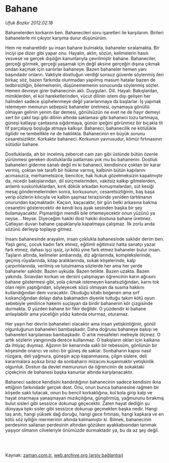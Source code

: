 # Bahane

*Ufuk Bozkır 2012.02.18*

<td class="columnist-detail">
<p>Bahanelerden korkarım ben. Bahanecileri soru işaretleri ile karşılarım. Birileri bahanelerle mi çıkıyor karşıma durur düşünürüm.</p>
<p>
<div id="haberMetinDiv">
<p>Hem ne maharetlidir şu insan bahane bulmakta, bahaneler sıralamakta. Bir inciyi ipe dizer gibi yapar onu. Hayalin, aklın, sözün, kelimelerin hasılı vesvese ve gerçek dışılığın kanunlarıyla çevrilmiştir bahane. Bahaneciler, gerçeği görmek, gerçeği yaşamak için değil aksine gerçeğin dışına çıkmak ondan kaçmak için sarılırlar bahaneye. Bazen bahaneler hemen yanı başındadır onların. Vaktiyle dostluğun verdiği sonsuz güvenle söylenmiş ileri birkaç söz, bazen farkında olunmadan yapılmış masum hatalar bazen de tedbirsizliğin, bilememenin, düşünememenin sonucunda söylenmiş sözler. Hemen devreye girer bahanecinin aklı. Duyguları. Dili. Hayali. Bakışlardan, mimiklerden, el kol hareketlerinden, vücut dilinin istem dışı gelişen her halinden sadece şüphelenmeye değil yararlanmaya da başlarlar. İş yapmak istemeyen memurun sebepsiz bahaneler üretmesi, oynamaya gönüllü olmayan gelinin yenim dar demesi, gönülsüzün ne evet ne de hayır demeyi sert bir çakıl taşı gibi dilinin altında saklaması gibi bahaneci tozu tartmaya, güneşi katlayıp çantasına sığdırmaya, günün ipeğini görünmez bir bıçakla tit tif parçalayıp boşluğa atmaya kalkışır. Bahaneci, bahanecilik ne kötülükle ilgilidir ne tembellikle ne de haklılıkla. Bahanecinin en büyük sorunu cesaretsizliktir. Korkaktır bahaneci. Korkunun yavrusudur, kömür fırtınasının sütüdür bahane.
<p>Dostluklarda, ah bir incelmiş zebercet cam zarı gibi üstünde bütün özenle yürünmesi gereken dostluklarda patlaması yok mu bu bahanenin. Dostluk bahaneleri giderme sanatı değil mi ki bahaneci, kendisince çoktan bir karar vermiş, çoktan tek taraflı bir hükme varmış, kalbinin bütün kapılarını acımasızca, merhametsizce, bencilce, hak hukuk gözetmeksizin kapatmıştır da, nicedir bakışlarından, dil sürçmelerinden, vakitsiz kalkıp gitmelerden, anlamlı suskunluklardan, kırık dökük arkadan konuşmalardan, süt kesiği mesaj göndermelerinden sonra, korkusunun, cesaretsizliğinin, baş başa verip sözlerin kılıcıyla ve kalbin şaşmaz terazisinde yeniden tartılmanın onurundan kaçmaktadır. Kaçsın, kaçacaktır, bir gün belki arkasına bakma cesaretini gösterecektir de kendi boş ayak sesinden başka bir şey bulamayacaktır. Pişmanlığın mendili bile örtemeyecektir onun yüzünü ya neyse... Neyse. Diyeceğim hakiki dost hakiki dostuna bahane üretmez. Çatlayan duvarı bahane çapaklarıyla kapatmaya çalışmaz. İlk zorlu anda sözünü derleyip toplayıp gitmez.
<p>İnsanı bahanesinde arayalım, insan çoklukla bahanesinde saklıdır derim ben. Yaşlı genç, çocuk kadın fark etmez, eğitimli eğitimsiz hatta sanatçı yazar fark etmez, dahası işçi işsiz, iyi kötü yine fark etmez bahaneler bulur insan. Taşların altında, kelimeler ambarında, diz ağrılarında, komplekslerinde, geçmiş rüyalarında, kitap aralıklarında, sokak köşelerinde, kalp çarpıntılarında, verilmiş ve tutulmamış sözlerde her ama her yerde bahaneler saklıdır. Bazen uykuda. Bazen tetikte. Bazen uzakta. Bazen yakında. Sınavdan korkan ve dersini çalışmayan öğrencinin karın ağrısını bahane göstermesi gibi, yola çıkmak istemeyen kanatsızlığından, karnı tok olan rejim yaptığından, söyleyecek sözü olmayan da susma hakkını kullandığından dem vuracaktır. Okuduğu kitabı beğenen ama sırf kıskançlığından dolayı daha bakamadım diyenle tuttuğu takım kötü oyun sebebiyle yenilince hakemi suçlayan da birdir bahanenin kör çizgisinde durmakta. O yüzden bahane bir fikir değildir. O yüzdendir ki bahane anlaşılabilir ama yüceliğin yıldız katında oturmaz, oturamaz.
<p>Her yaşın her devrin bahaneleri olacaktır ama insan yetişkinliğinin, gönül olgunluğunun bahaneleri bambaşkadır. Daha doğrusu bahaneye bakışı ve bahaneleri karşılaması bambaşkadır. O artık mesafeleri metreyle ölçmez. O artık sözlerin yangınında derece kullanmaz. O bakışların okları için kalkana da ihtiyaç duymaz. Ağzının bir kenarında saklı bir tebessüm, gönlünün bir köşesinde onarıcı ve ısıtıcı bir güneş de saklar. Sonbaharın kapısı nasıl rüzgara, deli yağmura, güneşin açıp kapanmasına, çılgın sislere, deli kararmalara açıksa biraz da sonbaharın mizacını kuşanmaktır yetişkinlik olgunluk. Dostun da devlet memurunun da öğrencinin de sokaktaki çiçekçinin de bahanesi başka kanunlar altında karşılanacaktır.
<p>Bahaneci sadece kendisini kandırdığının bahanecinin sadece kendisini ikna ettiğinin farkındadır gerçek dost. Onu, onun bunca bahanesine rağmen bir köşede saklı tutacak, onun bu bencil korkaklığına, kol kola girip kalp ve hayat onarmaya yanaşmayan mızıkçılığına, güngörmüş, yağmurunu bırakmış bulut sisleri gibi sessizce dokunup geçecektir. Zaten hayat dediğin şu dünyaya tıpkı sisler gibi sessizce dokunup geçmekten başka nedir. Hangi taş anıtı, hangi yüksek dağ doruğu, hangi gece fırtınası, hangi kapkara ve en kötü söz iyiliğin mermerinin altında kalmamıştır ki. Bilmek, bahanecinin perdesinin sallanan perdesinin altından gözüken ayakkabısından tanımak yaşıyor olmanın cilveleriyle önümüzde durmaktadır ya, bu da az şey değil. </p></p></p></p></p></div>
</p>


<p><br>
		 </br></p></td>

Kaynak: [zaman.com.tr](http://zaman.com.tr/yazar.do?yazino=1246777), [web.archive.org (arşiv bağlantısı)](http://web.archive.org/web/20120218231234/http://zaman.com.tr:80/yazar.do?yazino=1246777)
